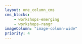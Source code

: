 ```yaml
---
layout: one_column_cms
cms_blocks:
    - workshops-emerging 
    - workshops-rangr
imageColumn: "image-column-wide"
priority: 4
---
```


